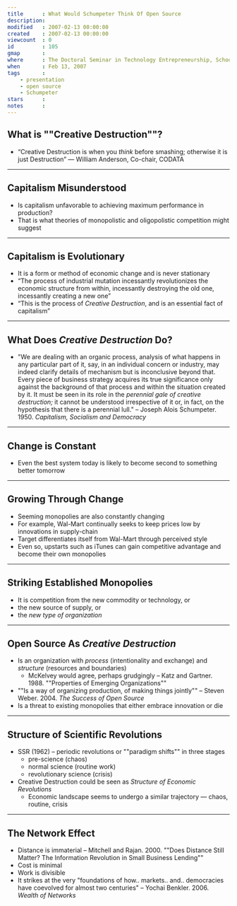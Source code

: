 ```yaml
---
title      : What Would Schumpeter Think Of Open Source
description: 
modified   : 2007-02-13 00:00:00
created    : 2007-02-13 00:00:00
viewcount  : 0
id         : 105
gmap       : 
where      : The Doctoral Seminar in Technology Entrepreneurship, School of Business, University of Wisconsin-Madison
when       : Feb 13, 2007
tags       :
    - presentation
    - open source
    - Schumpeter
stars      : 
notes      : 
---
```


## What is ""Creative Destruction""?

*   “Creative Destruction is when you *think* before smashing; otherwise it is 
    just Destruction” — William Anderson, Co-chair, CODATA

---

## Capitalism Misunderstood

*   Is capitalism unfavorable to achieving maximum performance in production?
*   That is what theories of monopolistic and oligopolistic competition might 
    suggest

---

## Capitalism is Evolutionary

*   It is a form or method of economic change and is never stationary
*   “The process of industrial mutation incessantly revolutionizes the 
    economic structure from within, incessantly destroying the old one, 
    incessantly creating a new one”
*   “This is the process of *Creative Destruction*, and is an essential fact 
    of capitalism”

---

## What Does *Creative Destruction* Do?

*   "We are dealing with an organic process, analysis of what happens in any 
    particular part of it, say, in an individual concern or industry, may 
    indeed clarify details of mechanism but is inconclusive beyond that. Every 
    piece of business strategy acquires its true significance only against the 
    background of that process and within the situation created by it. It must 
    be seen in its role in the *perennial gale of creative destruction;* it 
    cannot be understood irrespective of it or, in fact, on the hypothesis that 
    there is a perennial lull." &ndash; Joseph Alois Schumpeter. 1950. 
    *Capitalism, Socialism and Democracy*

---

## Change is Constant

*   Even the best system today is likely to become second to something better 
    tomorrow

---

## Growing Through Change

*   Seeming monopolies are also constantly changing
*   For example, Wal-Mart continually seeks to keep prices low by innovations 
    in supply-chain
*   Target differentiates itself from Wal-Mart through perceived style
*   Even so, upstarts such as iTunes can gain competitive advantage and become 
    their own monopolies

---

## Striking Established Monopolies

*   It is competition from the new commodity or technology, or 
*   the new source of supply, or 
*   the *new type of organization* 

---

## Open Source As *Creative Destruction*

*   Is an organization with *process* (intentionality and exchange) and 
    *structure* (resources and boundaries)
    * McKelvey would agree, perhaps grudgingly &ndash; Katz and Gartner. 1988. 
    ""Properties of Emerging Organizations"" 
*   ""Is a way of organizing production, of making things jointly"" &ndash; 
    Steven Weber. 2004. _The Success of Open Source_ 
*   Is a threat to existing monopolies that either embrace innovation or die

---

## Structure of Scientific Revolutions

*   SSR (1962) &ndash; periodic revolutions or ""paradigm shifts"" in three stages
    * pre-science (chaos)
    * normal science (routine work)
    * revolutionary science (crisis)
* Creative Destruction could be seen as *Structure of Economic Revolutions*
    * Economic landscape seems to undergo a similar trajectory &mdash; chaos, 
      routine, crisis

---

## The Network Effect

*   Distance is immaterial &ndash; Mitchell and Rajan. 2000. ""Does Distance 
    Still Matter? The Information Revolution in Small Business Lending"" 
*   Cost is minimal
*   Work is divisible
*   It strikes at the very "foundations of how.. markets.. and.. democracies 
    have coevolved for almost two centuries" &ndash; Yochai Benkler. 2006. 
    *Wealth of Networks*

